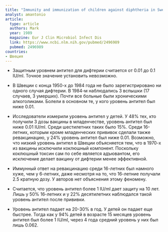 ```yaml
---
title: "Immunity and immunization of children against diphtheria in Sweden"
analyst: amantonio
article:
  type: article
  authors: Mark
  year: 1989
  magazine: Eur J Clin Microbiol Infect Dis
  link: https://www.ncbi.nlm.nih.gov/pubmed/2496989
  pubmed: 2496989
countries:
- Швеция
---
```


- Защитным уровнем антител для дифтерии считается от 0.01 до 0.1 IU/ml. Точное значение установить невозможно.
- В Швеции с конца 1950-х до 1984 года не было зарегистрировано ни одного случая дифтерии. В 1984-м наблюдались 3 вспышки (17 случаев, 3 умерших). Почти все больные были хроническими алкоголиками. Болели в основном те, у кого уровень антител был ниже 0.01.

- Исследователи измерили уровень антител у детей. У 48% тех, кто получили 3 дозы вакцины в младенчестве, уровень антител был ниже 0.01 IU/ml. Среди шестилетних таких было 15%. Среди 16-летних, которым кроме младенческих прививок сделали также ревакцинацию, у 24% уровень антител был ниже 0.01.
Возможно, что низкий уровень антител в Швеции объясняется тем, что в 1970-х из вакцины исключили коклюшный компонент. Поскольку коклюшный токсин сам по себе является адъювантом, его исключение делает вакцину от дифтерии менее эффективной.
- Иммунный ответ на ревакцинацию среди 16-летних был намного хуже, чем у 6-летних, даже несмотря на то, что 16-летние получали 2.5 кратную дозу. У авторов нет объяснения этому феномену.
- Считается, что уровень антител более 1 IU/ml дает защиту на 10 лет. Лишь у 50% 16-летних и у 22% десятилетних наблюдался такой уровень антител после прививки.
- Уровень антител падает на 20-30% в год. У детей он падает еще быстрее. Тогда как у 94% детей в возрасте 15 месяцев уровень антител был более 1 IU/ml, через 4 года средний уровень у них был лишь 0.062.
